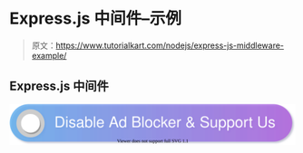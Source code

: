 # Express.js 中间件–示例

> 原文：<https://www.tutorialkart.com/nodejs/express-js-middleware-example/>

## Express.js 中间件

[![](img/925da31b32d6bc3827932f6c8afb11bb.png)](https://www.tutorialkart.com/)